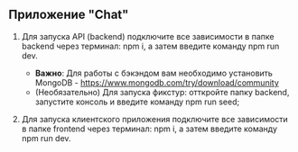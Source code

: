 ## Приложение "Chat"

1. Для запуска API (backend) подключите все зависимости в папке backend через терминал: npm i, а затем введите команду npm run dev.
    - **Важно**: Для работы с бэкэндом вам необходимо установить MongoDB - https://www.mongodb.com/try/download/community
    - (Необязательно) Для запуска фикстур: отткройте папку backend, запустите консоль и введите команду npm run seed;

3. Для запуска клиентского приложения подключите все зависимости в папке frontend через терминал: npm i, а затем введите команду npm run dev.
